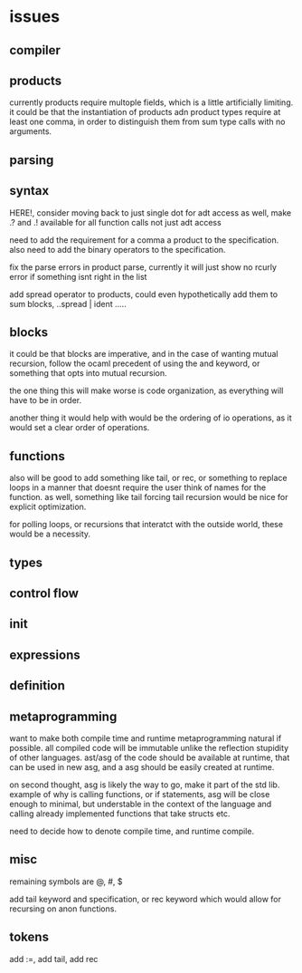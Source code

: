 # issues

## compiler

## products

currently products require multople fields, which is a little artificially limiting.
it could be that the instantiation of products adn product types require at least one comma,
in order to distinguish them from sum type calls with no arguments.

## parsing

## syntax 

HERE!, consider moving back to just single dot for adt access
as well, make .? and .! available for all function calls not just adt access

need to add the requirement for a comma a product to the specification.
also need to add the binary operators to the specification.

fix the parse errors in product parse,
currently it will just show no rcurly error if something isnt right in the list

add spread operator to products, could even hypothetically add them to sum blocks, ..spread | ident .....

## blocks

it could be that blocks are imperative, and in the case of wanting mutual recursion,
follow the ocaml precedent of using the and keyword, or something that opts into mutual recursion.

the one thing this will make worse is code organization, as everything will have to be in order.

another thing it would help with would be the ordering of io operations, as it would set a clear order of operations.

## functions

also will be good to add something like tail, or rec, or something to replace loops in a manner that doesnt require the user think of names for the function.
as well, something like tail forcing tail recursion would be nice for explicit optimization.

for polling loops, or recursions that interatct with the outside world, these would be a necessity.

## types

## control flow

## init

## expressions

## definition


## metaprogramming

want to make both compile time and runtime metaprogramming natural if possible. 
all compiled code will be immutable unlike the reflection stupidity of other languages.
ast/asg of the code should be available at runtime, that can be used in new asg,
and a asg should be easily created at runtime.

on second thought, asg is likely the way to go, make it part of the std lib.
example of why is calling functions, or if statements, asg will be close enough to minimal,
but understable in the context of the language and calling already implemented functions that take structs etc.


need to decide how to denote compile time, and runtime compile.


## misc

remaining symbols are @, #, $ 


add tail keyword and specification, or rec keyword which would allow for recursing on anon functions.

## tokens

add :=, add tail, add rec 
